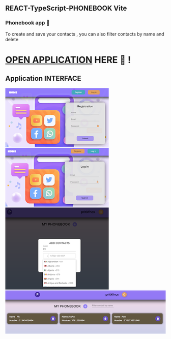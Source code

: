 ## REACT-TypeScript-PHONEBOOK Vite

### Phonebook app 📱

To create and save your contacts , you can also filter contacts by name and delete

# [OPEN APPLICATION](https://maxoverking.github.io/vite-react-ts/) HERE :eyes: !

## Application INTERFACE

![Application interface Register Page](src/images/1.png)
![Application interface Login Page](src/images/2.png)
![Application interface Add Contact Modal](src/images/3.png)
![Application interface Your Contact](src/images/4.png)
